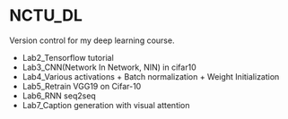 # NCTU_DL

Version control for my deep learning course.


- Lab2_Tensorflow tutorial
- Lab3_CNN(Network In Network, NIN) in cifar10
- Lab4_Various activations + Batch normalization + Weight Initialization
- Lab5_Retrain VGG19 on Cifar-10
- Lab6_RNN seq2seq
- Lab7_Caption generation with visual attention
